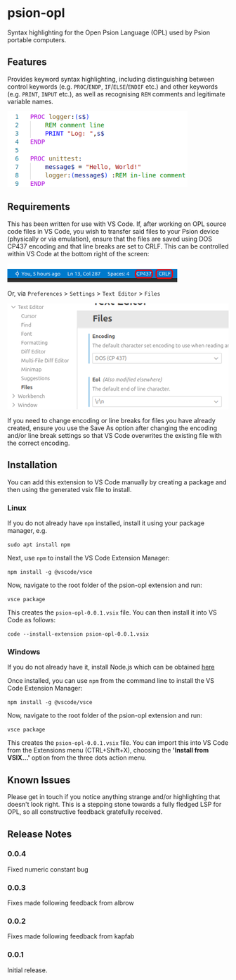 # psion-opl

Syntax highlighting for the Open Psion Language (OPL) used by Psion portable computers.

## Features

Provides keyword syntax highlighting, including distinguishing between control keywords (e.g. `PROC`/`ENDP`, `IF`/`ELSE`/`ENDIF` etc.) and other keywords (e.g. `PRINT`, `INPUT` etc.), as well as recognising `REM` comments and legitimate variable names.

![Screenshot](https://github.com/colinhoad/psion-opl-syntax-highlighting/blob/main/img/psion-opl-sample.png?raw=true)

## Requirements

This has been written for use with VS Code. If, after working on OPL source code files in VS Code, you wish to transfer said files to your Psion device (physically or via emulation), ensure that the files are saved using DOS CP437 encoding and that line breaks are set to CRLF. This can be controlled within VS Code at the bottom right of the screen: 

![File encoding](https://github.com/colinhoad/psion-opl-syntax-highlighting/blob/main/img/vscode-encoding.png?raw=true)

Or, via `Preferences` > `Settings` > `Text Editor` > `Files`

![File encoding](https://github.com/colinhoad/psion-opl-syntax-highlighting/blob/main/img/vscode-file-settings.png?raw=true)

If you need to change encoding or line breaks for files you have already created, ensure you use the Save As option after changing the encoding and/or line break settings so that VS Code overwrites the existing file with the correct encoding.

## Installation

You can add this extension to VS Code manually by creating a package and then using the generated vsix file to install. 

### Linux

If you do not already have `npm` installed, install it using your package manager, e.g.

`sudo apt install npm`

Next, use `npm` to install the VS Code Extension Manager:

`npm install -g @vscode/vsce`

Now, navigate to the root folder of the psion-opl extension and run:

`vsce package`

This creates the `psion-opl-0.0.1.vsix` file. You can then install it into VS Code as follows:

`code --install-extension psion-opl-0.0.1.vsix`

### Windows

If you do not already have it, install Node.js which can be obtained [here](https://nodejs.org/en/download)

Once installed, you can use `npm` from the command line to install the VS Code Extension Manager:

`npm install -g @vscode/vsce`

Now, navigate to the root folder of the psion-opl extension and run:

`vsce package`

This creates the `psion-opl-0.0.1.vsix` file. You can import this into VS Code from the Extensions menu (CTRL+Shift+X), choosing the **'Install from VSIX...'** option from the three dots action menu.


## Known Issues

Please get in touch if you notice anything strange and/or highlighting that doesn't look right. This is a stepping stone towards a fully fledged LSP for OPL, so all constructive feedback gratefully received.

## Release Notes

### 0.0.4

Fixed numeric constant bug

### 0.0.3

Fixes made following feedback from albrow

### 0.0.2

Fixes made following feedback from kapfab

### 0.0.1

Initial release.